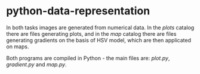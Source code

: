 # python-data-representation

In both tasks images are generated from numerical data. In the *plots* catalog there are files generating plots, and in the *map* catalog there are files generating gradients on the basis of HSV model, which are then applicated on maps.

Both programs are compiled in Python - the main files are: *plot.py*, *gradient.py* and *map.py*.
